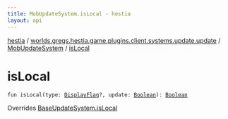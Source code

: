 ```yaml
---
title: MobUpdateSystem.isLocal - hestia
layout: api
---
```


<div class='api-docs-breadcrumbs'><a href="../../index.html">hestia</a> / <a href="../index.html">worlds.gregs.hestia.game.plugins.client.systems.update.update</a> / <a href="index.html">MobUpdateSystem</a> / <a href="./is-local.html">isLocal</a></div>

# isLocal

<div class="signature"><code><span class="keyword">fun </span><span class="identifier">isLocal</span><span class="symbol">(</span><span class="parameterName" id="worlds.gregs.hestia.game.plugins.client.systems.update.update.MobUpdateSystem$isLocal(worlds.gregs.hestia.game.update.DisplayFlag, kotlin.Boolean)/type">type</span><span class="symbol">:</span>&nbsp;<a href="../../worlds.gregs.hestia.game.update/-display-flag/index.html"><span class="identifier">DisplayFlag</span></a><span class="symbol">?</span><span class="symbol">, </span><span class="parameterName" id="worlds.gregs.hestia.game.plugins.client.systems.update.update.MobUpdateSystem$isLocal(worlds.gregs.hestia.game.update.DisplayFlag, kotlin.Boolean)/update">update</span><span class="symbol">:</span>&nbsp;<a href="https://kotlinlang.org/api/latest/jvm/stdlib/kotlin/-boolean/index.html"><span class="identifier">Boolean</span></a><span class="symbol">)</span><span class="symbol">: </span><a href="https://kotlinlang.org/api/latest/jvm/stdlib/kotlin/-boolean/index.html"><span class="identifier">Boolean</span></a></code></div>

Overrides <a href="../../worlds.gregs.hestia.game.plugins.client.systems.update.bases.update/-base-update-system/is-local.html">BaseUpdateSystem.isLocal</a>

